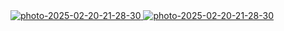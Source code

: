 <a href="https://t.ly/casibomsite" target="_blank">
    <img src="https://i.ibb.co/0pZYPRHC/photo-2025-02-20-21-28-30.jpg" alt="photo-2025-02-20-21-28-30" border="0">
</a>
<a href="https://t.ly/casibomsite" target="_blank">
    <img src="https://i.ibb.co/0pZYPRHC/photo-2025-02-20-21-28-30.jpg" alt="photo-2025-02-20-21-28-30" border="0">
</a>

